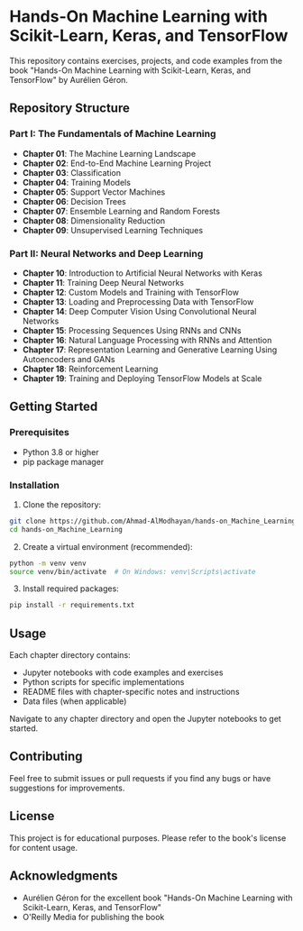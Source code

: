 # Hands-On Machine Learning with Scikit-Learn, Keras, and TensorFlow

This repository contains exercises, projects, and code examples from the book "Hands-On Machine Learning with Scikit-Learn, Keras, and TensorFlow" by Aurélien Géron.

## Repository Structure

### Part I: The Fundamentals of Machine Learning
- **Chapter 01**: The Machine Learning Landscape
- **Chapter 02**: End-to-End Machine Learning Project
- **Chapter 03**: Classification
- **Chapter 04**: Training Models
- **Chapter 05**: Support Vector Machines
- **Chapter 06**: Decision Trees
- **Chapter 07**: Ensemble Learning and Random Forests
- **Chapter 08**: Dimensionality Reduction
- **Chapter 09**: Unsupervised Learning Techniques

### Part II: Neural Networks and Deep Learning
- **Chapter 10**: Introduction to Artificial Neural Networks with Keras
- **Chapter 11**: Training Deep Neural Networks
- **Chapter 12**: Custom Models and Training with TensorFlow
- **Chapter 13**: Loading and Preprocessing Data with TensorFlow
- **Chapter 14**: Deep Computer Vision Using Convolutional Neural Networks
- **Chapter 15**: Processing Sequences Using RNNs and CNNs
- **Chapter 16**: Natural Language Processing with RNNs and Attention
- **Chapter 17**: Representation Learning and Generative Learning Using Autoencoders and GANs
- **Chapter 18**: Reinforcement Learning
- **Chapter 19**: Training and Deploying TensorFlow Models at Scale

## Getting Started

### Prerequisites
- Python 3.8 or higher
- pip package manager

### Installation

1. Clone the repository:
```bash
git clone https://github.com/Ahmad-AlModhayan/hands-on_Machine_Learning.git
cd hands-on_Machine_Learning
```

2. Create a virtual environment (recommended):
```bash
python -m venv venv
source venv/bin/activate  # On Windows: venv\Scripts\activate
```

3. Install required packages:
```bash
pip install -r requirements.txt
```

## Usage

Each chapter directory contains:
- Jupyter notebooks with code examples and exercises
- Python scripts for specific implementations
- README files with chapter-specific notes and instructions
- Data files (when applicable)

Navigate to any chapter directory and open the Jupyter notebooks to get started.

## Contributing

Feel free to submit issues or pull requests if you find any bugs or have suggestions for improvements.

## License

This project is for educational purposes. Please refer to the book's license for content usage.

## Acknowledgments

- Aurélien Géron for the excellent book "Hands-On Machine Learning with Scikit-Learn, Keras, and TensorFlow"
- O'Reilly Media for publishing the book

